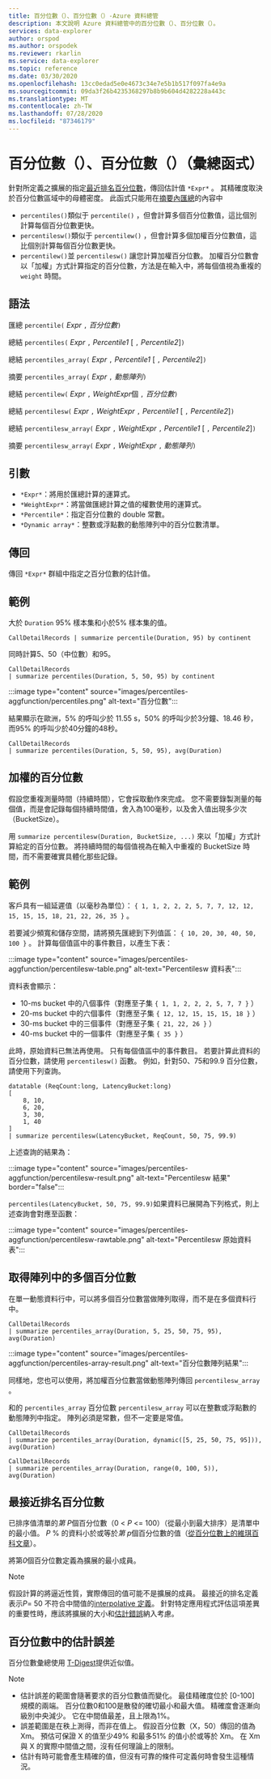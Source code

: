 ```yaml
---
title: 百分位數（）、百分位數（）-Azure 資料總管
description: 本文說明 Azure 資料總管中的百分位數（）、百分位數（）。
services: data-explorer
author: orspod
ms.author: orspodek
ms.reviewer: rkarlin
ms.service: data-explorer
ms.topic: reference
ms.date: 03/30/2020
ms.openlocfilehash: 13cc0edad5e0e4673c34e7e5b1b517f097fa4e9a
ms.sourcegitcommit: 09da3f26b4235368297b8b9b604d4282228a443c
ms.translationtype: MT
ms.contentlocale: zh-TW
ms.lasthandoff: 07/28/2020
ms.locfileid: "87346179"
---
```

# <a name="percentile-percentiles-aggregation-function"></a>百分位數（）、百分位數（）（彙總函式）

針對所定義之擴展的指定[最近排名百分位數](#nearest-rank-percentile)，傳回估計值 `*Expr*` 。
其精確度取決於百分位數區域中的母體密度。 此函式只能用在[摘要內匯總](summarizeoperator.md)的內容中

* `percentiles()`類似于 `percentile()` ，但會計算多個百分位數值，這比個別計算每個百分位數更快。
* `percentilesw()`類似于 `percentilew()` ，但會計算多個加權百分位數值，這比個別計算每個百分位數更快。
* `percentilew()`並 `percentilesw()` 讓您計算加權百分位數。 加權百分位數會以「加權」方式計算指定的百分位數，方法是在輸入中，將每個值視為重複的 `weight` 時間。

## <a name="syntax"></a>語法

匯總 `percentile(` *Expr* `,` *百分位數*`)`

總結 `percentiles(` *Expr* `,` *Percentile1* [ `,` *Percentile2*]`)`

總結 `percentiles_array(` *Expr* `,` *Percentile1* [ `,` *Percentile2*]`)`

摘要 `percentiles_array(` *Expr* `,` *動態陣列*`)`

總結 `percentilew(` *Expr* `,` *WeightExpr*個 `,` *百分位數*`)`

總結 `percentilesw(` *Expr* `,` *WeightExpr* `,` *Percentile1* [ `,` *Percentile2*]`)`

總結 `percentilesw_array(` *Expr* `,` *WeightExpr* `,` *Percentile1* [ `,` *Percentile2*]`)`

摘要 `percentilesw_array(` *Expr* `,` *WeightExpr* `,` *動態陣列*`)`

## <a name="arguments"></a>引數

* `*Expr*`：將用於匯總計算的運算式。
* `*WeightExpr*`：將當做匯總計算之值的權數使用的運算式。
* `*Percentile*`：指定百分位數的 double 常數。
* `*Dynamic array*`：整數或浮點數的動態陣列中的百分位數清單。

## <a name="returns"></a>傳回

傳回 `*Expr*` 群組中指定之百分位數的估計值。 

## <a name="examples"></a>範例

大於 `Duration` 95% 樣本集和小於5% 樣本集的值。

```kusto
CallDetailRecords | summarize percentile(Duration, 95) by continent
```

同時計算5、50（中位數）和95。

```kusto
CallDetailRecords 
| summarize percentiles(Duration, 5, 50, 95) by continent
```

:::image type="content" source="images/percentiles-aggfunction/percentiles.png" alt-text="百分位數":::

結果顯示在歐洲，5% 的呼叫少於 11.55 s，50% 的呼叫少於3分鐘、18.46 秒，而95% 的呼叫少於40分鐘的48秒。

```kusto
CallDetailRecords 
| summarize percentiles(Duration, 5, 50, 95), avg(Duration)
```

## <a name="weighted-percentiles"></a>加權的百分位數

假設您重複測量時間（持續時間），它會採取動作來完成。 您不需要錄製測量的每個值，而是會記錄每個持續時間值，舍入為100毫秒，以及舍入值出現多少次（BucketSize）。

用 `summarize percentilesw(Duration, BucketSize, ...)` 來以「加權」方式計算給定的百分位數。 將持續時間的每個值視為在輸入中重複的 BucketSize 時間，而不需要確實具體化那些記錄。

## <a name="example"></a>範例

客戶具有一組延遲值（以毫秒為單位）： `{ 1, 1, 2, 2, 2, 5, 7, 7, 12, 12, 15, 15, 15, 18, 21, 22, 26, 35 }` 。

若要減少頻寬和儲存空間，請將預先匯總到下列值區： `{ 10, 20, 30, 40, 50, 100 }` 。 計算每個值區中的事件數目，以產生下表：

:::image type="content" source="images/percentiles-aggfunction/percentilesw-table.png" alt-text="Percentilesw 資料表":::

資料表會顯示：
 * 10-ms bucket 中的八個事件（對應至子集 `{ 1, 1, 2, 2, 2, 5, 7, 7 }` ）
 * 20-ms bucket 中的六個事件（對應至子集 `{ 12, 12, 15, 15, 15, 18 }` ）
 * 30-ms bucket 中的三個事件（對應至子集 `{ 21, 22, 26 }` ）
 * 40-ms bucket 中的一個事件（對應至子集 `{ 35 }` ）

此時，原始資料已無法再使用。 只有每個值區中的事件數目。 若要計算此資料的百分位數，請使用 `percentilesw()` 函數。
例如，針對50、75和99.9 百分位數，請使用下列查詢。

```kusto
datatable (ReqCount:long, LatencyBucket:long) 
[ 
    8, 10, 
    6, 20, 
    3, 30, 
    1, 40 
]
| summarize percentilesw(LatencyBucket, ReqCount, 50, 75, 99.9) 
```

上述查詢的結果為：

:::image type="content" source="images/percentiles-aggfunction/percentilesw-result.png" alt-text="Percentilesw 結果" border="false":::


`percentiles(LatencyBucket, 50, 75, 99.9)`如果資料已展開為下列格式，則上述查詢會對應至函數：

:::image type="content" source="images/percentiles-aggfunction/percentilesw-rawtable.png" alt-text="Percentilesw 原始資料表":::

## <a name="getting-multiple-percentiles-in-an-array"></a>取得陣列中的多個百分位數

在單一動態資料行中，可以將多個百分位數當做陣列取得，而不是在多個資料行中。

```kusto
CallDetailRecords 
| summarize percentiles_array(Duration, 5, 25, 50, 75, 95), avg(Duration)
```

:::image type="content" source="images/percentiles-aggfunction/percentiles-array-result.png" alt-text="百分位數陣列結果":::

同樣地，您也可以使用，將加權百分位數當做動態陣列傳回 `percentilesw_array` 。

和的 `percentiles_array` 百分位數 `percentilesw_array` 可以在整數或浮點數的動態陣列中指定。 陣列必須是常數，但不一定要是常值。

```kusto
CallDetailRecords 
| summarize percentiles_array(Duration, dynamic([5, 25, 50, 75, 95])), avg(Duration)
```

```kusto
CallDetailRecords 
| summarize percentiles_array(Duration, range(0, 100, 5)), avg(Duration)
```

## <a name="nearest-rank-percentile"></a>最接近排名百分位數

已排序值清單的*第 P*個百分位數（0 < *P* <= 100）（從最小到最大排序）是清單中的最小值。 *P* % 的資料小於或等於*第 p*個百分位數的值（[從百分位數上的維琪百科文章](https://en.wikipedia.org/wiki/Percentile#The_Nearest_Rank_method)）。

將第*0*個百分位數定義為擴展的最小成員。

>[!NOTE]
> 假設計算的將逼近性質，實際傳回的值可能不是擴展的成員。
> 最接近的排名定義表示*P*= 50 不符合中間值的[interpolative 定義](https://en.wikipedia.org/wiki/Median)。 針對特定應用程式評估這項差異的重要性時，應該將擴展的大小和[估計錯誤](#estimation-error-in-percentiles)納入考慮。

## <a name="estimation-error-in-percentiles"></a>百分位數中的估計誤差

百分位數彙總使用 [T-Digest](https://github.com/tdunning/t-digest/blob/master/docs/t-digest-paper/histo.pdf)提供近似值。

>[!NOTE]
> * 估計誤差的範圍會隨著要求的百分位數值而變化。 最佳精確度位於 [0-100] 規模的兩端。 百分位數0和100是散發的確切最小和最大值。 精確度會逐漸向級別中央減少。 它在中間值最差，且上限為1%。
> * 誤差範圍是在秩上測得，而非在值上。 假設百分位數（X，50）傳回的值為 Xm。 預估可保證 X 的值至少49% 和最多51% 的值小於或等於 Xm。 在 Xm 與 X 的實際中間值之間，沒有任何理論上的限制。
> * 估計有時可能會產生精確的值，但沒有可靠的條件可定義何時會發生這種情況。
